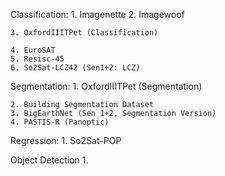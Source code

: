 Classification: 
    1. Imagenette 
    2. Imagewoof

    3. OxfordIIITPet (Classification)

    4. EuroSAT
    5. Resisc-45
    6. So2Sat-LCZ42 (Sen1+2: LCZ) 

Segmentation:
    1. OxfordIIITPet (Segmentation)

    2. Building Segmentation Dataset 
    3. BigEarthNet (Sen 1+2, Segmentation Version)
    4. PASTIS-R (Panoptic)

Regression:
    1. So2Sat-POP

Object Detection
    1. 